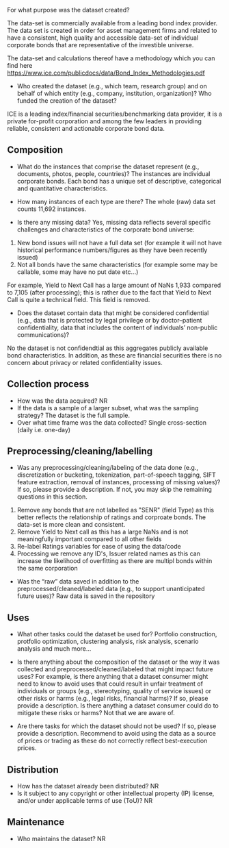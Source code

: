 For what purpose was the dataset created? 

The data-set is commercially available from a leading bond index provider. The data set is created in order for asset management firms and related to have a consistent, high quality and accessible data-set of individual corporate bonds that are representative of the investible universe. 

The data-set and calculations thereof have a methodology which you can find here https://www.ice.com/publicdocs/data/Bond_Index_Methodologies.pdf


- Who created the dataset (e.g., which team, research group) and on behalf of which entity (e.g., company, institution, organization)? Who funded the creation of the dataset?

ICE is a leading index/financial securities/benchmarking data provider, it is a private for-profit corporation and among the few leaders in providing reliable, consistent and actionable corporate bond data. 

 
## Composition

- What do the instances that comprise the dataset represent (e.g., documents, photos, people, countries)?
The instances are individual corporate bonds.
Each bond has a unique set of descriptive, categorical and quantitative characteristics.
  
- How many instances of each type are there?
The whole (raw) data set counts 11,692 instances.

- Is there any missing data?
Yes, missing data reflects several specific challenges and characteristics of the corporate bond universe:
1) New bond issues will not have a full data set (for example it will not have historical performance numbers/figures as they have been recently issued)
2) Not all bonds have the same characteristics (for example some may be callable, some may have no put date etc...)

For example, Yield to Next Call has a large amount of NaNs 1,933 compared to 7,105 (after processing); this is rather due to the fact that Yield to Next Call is quite a technical field. This field is removed. 

- Does the dataset contain data that might be considered confidential (e.g., data that is protected by legal privilege or by    doctor–patient confidentiality, data that includes the content of individuals’ non-public communications)?
  
No the dataset is not confidendtial as this aggregates publicly available bond characteristics. In addition, as these are financial securities there is no concern about privacy or related confidentiality issues.

## Collection process

- How was the data acquired?
NR
- If the data is a sample of a larger subset, what was the sampling strategy?
The dataset is the full sample.
- Over what time frame was the data collected?
Single cross-section (daily i.e. one-day)

## Preprocessing/cleaning/labelling

- Was any preprocessing/cleaning/labeling of the data done (e.g., discretization or bucketing, tokenization, part-of-speech tagging, SIFT feature extraction, removal of instances, processing of missing values)? If so, please provide a description. If not, you may skip the remaining questions in this section.

1) Remove any bonds that are not labelled as "SENR" (field Type) as this better reflects the relationship of ratings and corproate bonds. The data-set is more clean and consistent.
2) Remove Yield to Next call as this has a large NaNs and is not meaningfully important compared to all other fields
3) Re-label Ratings variables for ease of using the data/code
4) Processing we remove any ID's, Issuer related names as this can increase the likelihood of overfitting as there are multipl bonds within the same corporation
- Was the “raw” data saved in addition to the preprocessed/cleaned/labeled data (e.g., to support unanticipated future uses)?
Raw data is saved in the repository
 
## Uses

- What other tasks could the dataset be used for?
Portfolio construction, protfolio optimization, clustering analysis, risk analysis, scenario analysis and much more...

- Is there anything about the composition of the dataset or the way it was collected and preprocessed/cleaned/labeled that might impact future uses? For example, is there anything that a dataset consumer might need to know to avoid uses that could result in unfair treatment of individuals or groups (e.g., stereotyping, quality of service issues) or other risks or harms (e.g., legal risks, financial harms)? If so, please provide a description. Is there anything a dataset consumer could do to mitigate these risks or harms?
Not that we are aware of.

- Are there tasks for which the dataset should not be used? If so, please provide a description.
Recommend to avoid using the data as a source of prices or trading as these do not correctly reflect best-execution prices.

## Distribution

- How has the dataset already been distributed?
  NR
- Is it subject to any copyright or other intellectual property (IP) license, and/or under applicable terms of use (ToU)?
  NR

## Maintenance

- Who maintains the dataset?
  NR

